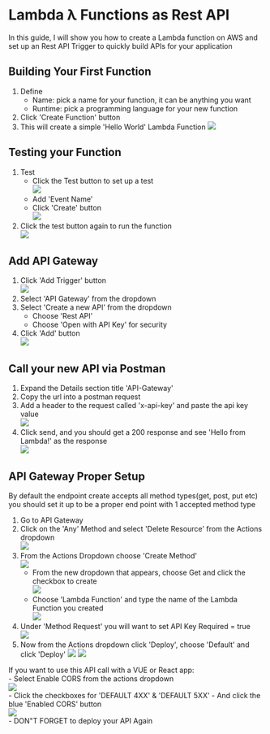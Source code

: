 # Lambda λ Functions as Rest API
In this guide, I will show you how to create a Lambda function on AWS and set up an Rest API Trigger to quickly build APIs for your application

## Building Your First Function 
1. Define
    - Name: pick a name for your function, it can be anything you want
    - Runtime: pick a programming language for your new function 
2. Click 'Create Function' button
3. This will create a simple 'Hello World' Lambda Function
![](LambdaFunctionsAsRestAPIScreenShots/buildingyourfirstfunction.png)

## Testing your Function 
1. Test 
    - Click the Test button to set up a test\
    ![](LambdaFunctionsAsRestAPIScreenShots/testingyourfunction1.png)
    - Add 'Event Name'
    - Click 'Create' button\
    ![](LambdaFunctionsAsRestAPIScreenShots/testingyourfunction2.png)
2. Click the test button again to run the function\
![](LambdaFunctionsAsRestAPIScreenShots/testingyourfunction3.png)

## Add API Gateway
1. Click 'Add Trigger' button\
![](LambdaFunctionsAsRestAPIScreenShots/addapigateway1.png)
2. Select 'API Gateway' from the dropdown 
3. Select 'Create a new API' from the dropdown 
    - Choose 'Rest API'
    - Choose 'Open with API Key' for security
4. Click 'Add' button\
![](LambdaFunctionsAsRestAPIScreenShots/addapigateway2.png)

## Call your new API via Postman 
1. Expand the Details section title 'API-Gateway'
2. Copy the url into a postman request
3. Add a header to the request called 'x-api-key' and paste the api key value\
![](LambdaFunctionsAsRestAPIScreenShots/usingpostman1.png)
5. Click send, and you should get a 200 response and see 'Hello from Lambda!' as the response\
![](LambdaFunctionsAsRestAPIScreenShots/usingpostman2.png)

## API Gateway Proper Setup
By default the endpoint create accepts all method types(get, post, put etc) you should set it up to be a proper end point with 1 accepted method type
1. Go to API Gateway 
2. Click on the 'Any' Method and select 'Delete Resource' from the Actions dropdown\
![](LambdaFunctionsAsRestAPIScreenShots/properapigatewaysetup1.png)
3. From the Actions Dropdown choose 'Create Method'\
![](LambdaFunctionsAsRestAPIScreenShots/properapigatewaysetup2.png)
    - From the new dropdown that appears, choose Get and click the checkbox to create\
    ![](LambdaFunctionsAsRestAPIScreenShots/properapigatewaysetup3.png)
    - Choose 'Lambda Function' and type the name of the Lambda Function you created\
    ![](LambdaFunctionsAsRestAPIScreenShots/properapigatewaysetup4.png)
4. Under 'Method Request' you will want to set API Key Required = true\
   ![](LambdaFunctionsAsRestAPIScreenShots/properapigatewaysetup5.png)
5. Now from the Actions dropdown click 'Deploy', choose 'Default' and click 'Deploy'
![](LambdaFunctionsAsRestAPIScreenShots/properapigatewaysetup6.png)
![](LambdaFunctionsAsRestAPIScreenShots/properapigatewaysetup7.png)

If you want to use this API call with a VUE or React app:\
    - Select Enable CORS from the actions dropdown\
    ![](LambdaFunctionsAsRestAPIScreenShots/properapigatewaysetup8.png)\
    - Click the checkboxes for 'DEFAULT 4XX' & 'DEFAULT 5XX'
    - And click the blue 'Enabled CORS' button\
    ![](LambdaFunctionsAsRestAPIScreenShots/properapigatewaysetup9.png)\
    - DON"T FORGET to deploy your API Again
